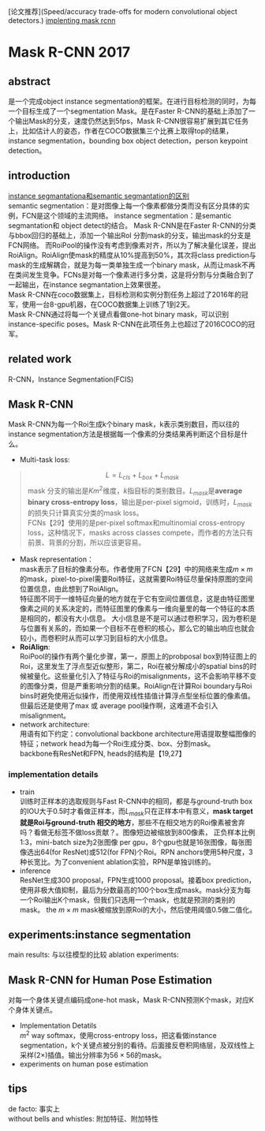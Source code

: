 [论文推荐](Speed/accuracy trade-offs for modern convolutional object detectors.)
[implenting mask rcnn](http://forums.fast.ai/t/implementing-mask-r-cnn/2234)

# Mask R-CNN 2017
## abstract
是一个完成object instance segmentation的框架。在进行目标检测的同时，为每一个目标生成了一个segmentation Mask。是在Faster R-CNN的基础上添加了一个输出Mask的分支，速度仍然达到5fps，Mask R-CNN很容易扩展到其它任务上，比如估计人的姿态，作者在COCO数据集三个比赛上取得top的结果，instance segmentation，bounding box object detection，person keypoint detection。

## introduction
[instance segmantationa和semantic segmantation的区别](https://www.zhihu.com/question/51704852)  
semantic segmentation：是对图像上每一个像素都做分类而没有区分具体的实例，FCN是这个领域的主流网络。
instance segmentation：是semantic segmantation和 object detect的结合。
Mask R-CNN是在Faster R-CNN的分类与bbox回归的基础上，添加一个输出RoI 分割mask的分支，输出mask的分支是FCN网络。
而RoiPool的操作没有考虑到像素对齐，所以为了解决量化误差，提出RoiAlign。RoiAlign使mask的精度从10%提高到50%，其次将class prediction与mask的生成解耦合，就是为每一类单独生成一个binary mask，从而让mask不再在类间发生竞争。FCNs是对每一个像素进行多分类，这是将分割与分类融合到了一起输出，在instance segmantation上效果很差。  
Mask R-CNN在coco数据集上，目标检测和实例分割任务上超过了2016年的冠军，使用一台8-gpu机器，在COCO数据集上训练了1到2天。  
Mask R-CNN通过将每一个关键点看做one-hot binary mask，可以识别instance-specific poses。Mask R-CNN在此项任务上也超过了2016COCO的冠军。

## related work
R-CNN，Instance Segmentation(FCIS)

## Mask R-CNN
Mask R-CNN为每一个Roi生成k个binary mask，k表示类别数目，而以往的instance segmentation方法是根据每一个像素的分类结果再判断这个目标是什么。  
- Multi-task loss:  
> $$L=L_{cls}+L_{box}+L_{mask}$$
mask 分支的输出是$Km^2$维度，$k$指目标的类别数目。$L_{mask}$是**average binary cross-entropy loss**，输出是per-pixel sigmoid，训练时，$L_{mask}$的损失只计算真实分类的mask loss。    
FCNs【29】使用的是per-pixel softmax和multinomial cross-entropy loss，这种情况下，masks across classes compete，而作者的方法只有前景、背景的分割，所以应该更容易。     
- Mask representation：  
mask表示了目标的像素分布。作者使用了FCN【29】中的网络来生成$m\times m$的mask，pixel-to-pixel需要Roi特征，这就需要Roi特征尽量保持原图的空间位置信息，由此想到了RoiAlign。    
特征图不同于一维特征向量的地方就在于它有空间位置信息，这是由特征图里像素之间的关系决定的，而特征图里的像素与一维向量里的每一个特征的本质是相同的，都没有大小信息。 大小信息是不是可以通过卷积学习，因为卷积是与位置有关系的，而如果一个目标不在卷积的核心，那么它的输出响应也就会较小，而卷积时从而可以学习到目标的大小信息。   
- **RoiAlign**:   
RoiPool的操作有两个量化步骤，第一，原图上的probposal box到特征图上的Roi，这里发生了浮点型近似整形，第二，Roi在被分解成小的spatial bins的时候被量化。这些量化引入了特征与Roi的misalignments，这不会影响平移不变的图像分类，但是严重影响分割的结果。RoiAlign在计算Roi boundary与Roi bins时避免使用近似操作，而使用双线性插值计算浮点型坐标位置的像素值。但最后还是使用了max 或 average pool操作啊，这难道不会引入misalignment。
- network architecture:  
用语有如下约定：convolutional backbone architecture用语提取整幅图像的特征；network head为每一个Roi生成分类、box、分割mask。  
backbone有ResNet和FPN, heads的结构是【19,27】

### implementation details
- train  
训练时正样本的选取规则与Fast R-CNN中的相同，都是与ground-truth box的IOU大于0.5时才看做正样本，而$L_{mask}$只在正样本中有意义，**mask target就是Roi与ground-truth 相交的地方**，那些不在相交地方的Roi像素被舍弃吗？看做无标签不做loss贡献？。图像短边被缩放到800像素，
正负样本比例1:3，mini-batch size为2张图像 per gpu，8个gpu也就是16张图像，每张图像选出64(for ResNet)或512(for FPN)个Roi。RPN anchors使用5种尺度，3种长宽比。为了convenient ablation实验，RPN是单独训练的。
- inference  
ResNet生成300 proposal，FPN生成1000 proposal。接着box prediction，使用非极大值抑制，最后为分数最高的100个box生成mask。mask分支为每一个Roi输出K个mask，但我们只选用一个mask，也就是预测的类别的mask。 the $m\times m$ mask被缩放到原Roi的大小，然后使用阈值0.5做二值化。

## experiments:instance segmentation
main results: 与以往模型的比较
ablation experiments: 

## Mask R-CNN for Human Pose Estimation
对每一个身体关键点编码成one-hot mask，Mask R-CNN预测K个mask，对应K个身体关键点。  
- Implementation Detatils  
$m^2$ way softmax，使用cross-entropy loss，把这看做instance segmentation，k个关键点被分别的看待。后面接反卷积网络层，及双线性上采样($2\times$)插值。输出分辨率为$56\times 56$的mask。
- experiments on human pose estimation  

## tips
de facto: 事实上  
without bells and whistles: 附加特征、附加特性